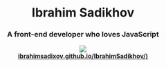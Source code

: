 <div align="center">

<h1 align="center">Ibrahim Sadikhov</h1>
<h3 align="center">A front-end developer who loves JavaScript</h3>
  </div>

<div align="center">
  <a href="https://ibrahimsadixov.github.io/IbrahimSadikhov/"><img src="https://ibrahimsadixov.github.io/IbrahimSadikhov/assets/images/content.png" />
  <br /><b>ibrahimsadixov.github.io/IbrahimSadikhov/)</b></a><br /><br /><br />
</div>

 
